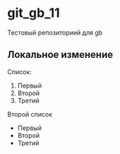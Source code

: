 # git_gb_11
Тестовый репозиториий для  gb

## Локальное изменение 

Список:


1. Первый
2. Второй
3. Третий

 Второй список

* Первый
* Второй
* Третий

